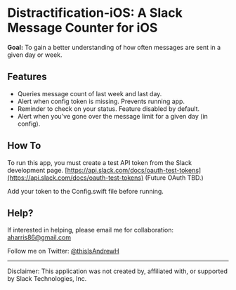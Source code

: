 # Distractification-iOS: A Slack Message Counter for iOS #

**Goal:** To gain a better understanding of how often messages are sent in a given day or week.

## Features
* Queries message count of last week and last day.
* Alert when config token is missing. Prevents running app.
* Reminder to check on your status. Feature disabled by default.
* Alert when you've gone over the message limit for a given day (in config).

## How To
To run this app, you must create a test API token from the Slack development page. [https://api.slack.com/docs/oauth-test-tokens](https://api.slack.com/docs/oauth-test-tokens) (Future OAuth TBD.)

Add your token to the Config.swift file before running.

## Help?
If interested in helping, please email me for collaboration: <aharris86@gmail.com>

Follow me on Twitter: [@thisIsAndrewH](http://www.twitter.com/thisIsAndrewH)

-----

Disclaimer: This application was not created by, affiliated with, or supported by Slack Technologies, Inc.